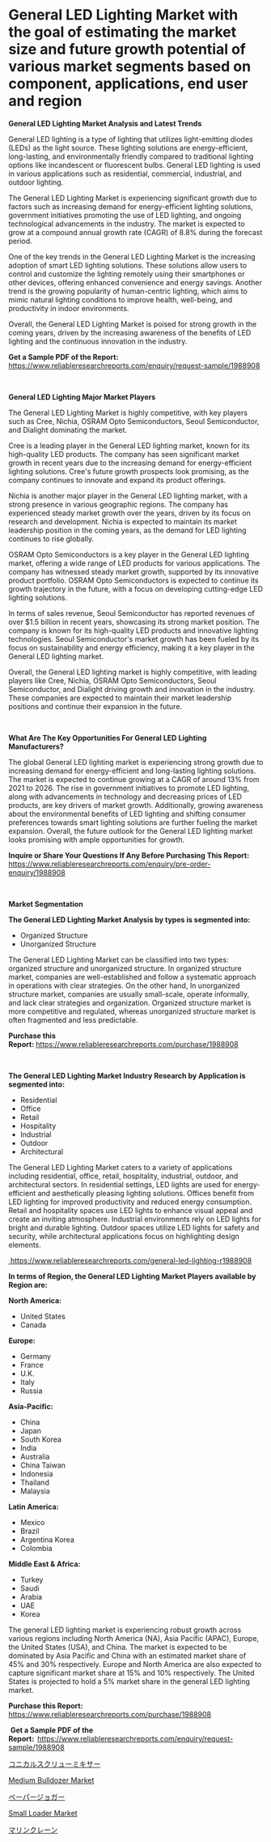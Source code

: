 <p><h1>General LED Lighting Market with the goal of estimating the market size and future growth potential of various market segments based on component, applications, end user and region</h1></p><p><strong>General LED Lighting Market Analysis and Latest Trends</strong></p>
<p><p>General LED lighting is a type of lighting that utilizes light-emitting diodes (LEDs) as the light source. These lighting solutions are energy-efficient, long-lasting, and environmentally friendly compared to traditional lighting options like incandescent or fluorescent bulbs. General LED lighting is used in various applications such as residential, commercial, industrial, and outdoor lighting.</p><p>The General LED Lighting Market is experiencing significant growth due to factors such as increasing demand for energy-efficient lighting solutions, government initiatives promoting the use of LED lighting, and ongoing technological advancements in the industry. The market is expected to grow at a compound annual growth rate (CAGR) of 8.8% during the forecast period. </p><p>One of the key trends in the General LED Lighting Market is the increasing adoption of smart LED lighting solutions. These solutions allow users to control and customize the lighting remotely using their smartphones or other devices, offering enhanced convenience and energy savings. Another trend is the growing popularity of human-centric lighting, which aims to mimic natural lighting conditions to improve health, well-being, and productivity in indoor environments. </p><p>Overall, the General LED Lighting Market is poised for strong growth in the coming years, driven by the increasing awareness of the benefits of LED lighting and the continuous innovation in the industry.</p></p>
<p><strong>Get a Sample PDF of the Report:&nbsp;</strong> <a href="https://www.reliableresearchreports.com/enquiry/request-sample/1988908">https://www.reliableresearchreports.com/enquiry/request-sample/1988908</a></p>
<p>&nbsp;</p>
<p><strong>General LED Lighting Major Market Players</strong></p>
<p><p>The General LED Lighting Market is highly competitive, with key players such as Cree, Nichia, OSRAM Opto Semiconductors, Seoul Semiconductor, and Dialight dominating the market. </p><p>Cree is a leading player in the General LED lighting market, known for its high-quality LED products. The company has seen significant market growth in recent years due to the increasing demand for energy-efficient lighting solutions. Cree's future growth prospects look promising, as the company continues to innovate and expand its product offerings. </p><p>Nichia is another major player in the General LED lighting market, with a strong presence in various geographic regions. The company has experienced steady market growth over the years, driven by its focus on research and development. Nichia is expected to maintain its market leadership position in the coming years, as the demand for LED lighting continues to rise globally. </p><p>OSRAM Opto Semiconductors is a key player in the General LED lighting market, offering a wide range of LED products for various applications. The company has witnessed steady market growth, supported by its innovative product portfolio. OSRAM Opto Semiconductors is expected to continue its growth trajectory in the future, with a focus on developing cutting-edge LED lighting solutions. </p><p>In terms of sales revenue, Seoul Semiconductor has reported revenues of over $1.5 billion in recent years, showcasing its strong market position. The company is known for its high-quality LED products and innovative lighting technologies. Seoul Semiconductor's market growth has been fueled by its focus on sustainability and energy efficiency, making it a key player in the General LED lighting market. </p><p>Overall, the General LED lighting market is highly competitive, with leading players like Cree, Nichia, OSRAM Opto Semiconductors, Seoul Semiconductor, and Dialight driving growth and innovation in the industry. These companies are expected to maintain their market leadership positions and continue their expansion in the future.</p></p>
<p>&nbsp;</p>
<p><strong>What Are The Key Opportunities For General LED Lighting Manufacturers?</strong></p>
<p><p>The global General LED lighting market is experiencing strong growth due to increasing demand for energy-efficient and long-lasting lighting solutions. The market is expected to continue growing at a CAGR of around 13% from 2021 to 2026. The rise in government initiatives to promote LED lighting, along with advancements in technology and decreasing prices of LED products, are key drivers of market growth. Additionally, growing awareness about the environmental benefits of LED lighting and shifting consumer preferences towards smart lighting solutions are further fueling the market expansion. Overall, the future outlook for the General LED lighting market looks promising with ample opportunities for growth.</p></p>
<p><strong>Inquire or Share Your Questions If Any Before Purchasing This Report:</strong> <a href="https://www.reliableresearchreports.com/enquiry/pre-order-enquiry/1988908">https://www.reliableresearchreports.com/enquiry/pre-order-enquiry/1988908</a></p>
<p>&nbsp;</p>
<p><strong>Market Segmentation</strong></p>
<p><strong>The General LED Lighting Market Analysis by types is segmented into:</strong></p>
<p><ul><li>Organized Structure</li><li>Unorganized Structure</li></ul></p>
<p><p>The General LED Lighting Market can be classified into two types: organized structure and unorganized structure. In organized structure market, companies are well-established and follow a systematic approach in operations with clear strategies. On the other hand, In unorganized structure market, companies are usually small-scale, operate informally, and lack clear strategies and organization. Organized structure market is more competitive and regulated, whereas unorganized structure market is often fragmented and less predictable.</p></p>
<p><strong>Purchase this Report:&nbsp;</strong><a href="https://www.reliableresearchreports.com/purchase/1988908">https://www.reliableresearchreports.com/purchase/1988908</a></p>
<p>&nbsp;</p>
<p><strong>The General LED Lighting Market Industry Research by Application is segmented into:</strong></p>
<p><ul><li>Residential</li><li>Office</li><li>Retail</li><li>Hospitality</li><li>Industrial</li><li>Outdoor</li><li>Architectural</li></ul></p>
<p><p>The General LED Lighting Market caters to a variety of applications including residential, office, retail, hospitality, industrial, outdoor, and architectural sectors. In residential settings, LED lights are used for energy-efficient and aesthetically pleasing lighting solutions. Offices benefit from LED lighting for improved productivity and reduced energy consumption. Retail and hospitality spaces use LED lights to enhance visual appeal and create an inviting atmosphere. Industrial environments rely on LED lights for bright and durable lighting. Outdoor spaces utilize LED lights for safety and security, while architectural applications focus on highlighting design elements.</p></p>
<p><a href="https://www.reliableresearchreports.com/general-led-lighting-r1988908">&nbsp;https://www.reliableresearchreports.com/general-led-lighting-r1988908</a></p>
<p><strong>In terms of Region, the General LED Lighting Market Players available by Region are:</strong></p>
<p>
    <p> <strong> North America: </strong>
        <ul>
            <li>United States</li>
            <li>Canada</li>
        </ul>
        </p> 
    <p> <strong> Europe: </strong>
        <ul>
            <li>Germany</li>
            <li>France</li>
            <li>U.K.</li>
            <li>Italy</li>
            <li>Russia</li>
        </ul>
        </p> 
    <p> <strong> Asia-Pacific: </strong>
        <ul>
            <li>China</li>
            <li>Japan</li>
            <li>South Korea</li>
            <li>India</li>
            <li>Australia</li>
            <li>China Taiwan</li>
            <li>Indonesia</li>
            <li>Thailand</li>
            <li>Malaysia</li>
        </ul>
        </p> 
    <p> <strong> Latin America: </strong>
        <ul>
            <li>Mexico</li>
            <li>Brazil</li>
            <li>Argentina Korea</li>
            <li>Colombia</li>
        </ul>
        </p> 
    <p> <strong> Middle East & Africa: </strong>
        <ul>
            <li>Turkey</li>
            <li>Saudi</li>
            <li>Arabia</li>
            <li>UAE</li>
            <li>Korea</li>
        </ul>
    </p>
    </p>
<p><p>The general LED lighting market is experiencing robust growth across various regions including North America (NA), Asia Pacific (APAC), Europe, the United States (USA), and China. The market is expected to be dominated by Asia Pacific and China with an estimated market share of 45% and 30% respectively. Europe and North America are also expected to capture significant market share at 15% and 10% respectively. The United States is projected to hold a 5% market share in the general LED lighting market.</p></p>
<p><strong>Purchase this Report: </strong><a href="https://www.reliableresearchreports.com/purchase/1988908">https://www.reliableresearchreports.com/purchase/1988908</a></p>
<p>&nbsp;<strong>Get a Sample PDF of the Report:&nbsp;&nbsp;</strong><a href="https://www.reliableresearchreports.com/enquiry/request-sample/1988908">https://www.reliableresearchreports.com/enquiry/request-sample/1988908</a></p>
<p><strong></strong></p>
<p><p><a href="https://github.com/KaydenJohns1964/Market-Research-Report-List-1/blob/main/492464533911.md">コニカルスクリューミキサー</a></p><p><a href="https://github.com/santosh758595/Market-Research-Report-List-4/blob/main/medium-bulldozer-market.md">Medium Bulldozer Market</a></p><p><a href="https://github.com/marbadji/Market-Research-Report-List-1/blob/main/918417733910.md">ペーパージョガー</a></p><p><a href="https://github.com/mbisetmhermsr/Market-Research-Report-List-2/blob/main/small-loader-market.md">Small Loader Market</a></p><p><a href="https://medium.com/@lewisbechtelar1964/%E3%83%9E%E3%83%AA%E3%83%B3%E3%82%AF%E3%83%AC%E3%83%BC%E3%83%B3%E3%81%AE%E5%B8%82%E5%A0%B4%E3%82%B7%E3%82%A7%E3%82%A2%E3%81%AE%E9%80%B2%E5%8C%96%E3%81%A8%E5%B8%82%E5%A0%B4%E6%88%90%E9%95%B7%E3%83%88%E3%83%AC%E3%83%B3%E3%83%89-2024%E5%B9%B4-2031%E5%B9%B4-38629922fee0">マリンクレーン</a></p></p>